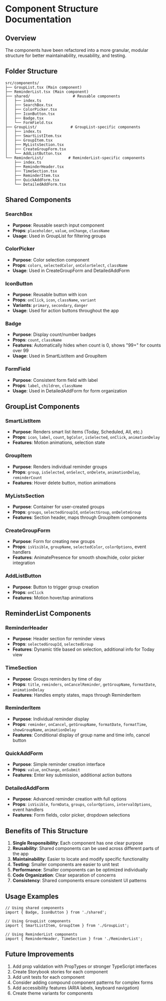 # Component Structure Documentation

## Overview
The components have been refactored into a more granular, modular structure for better maintainability, reusability, and testing.

## Folder Structure
```
src/components/
├── GroupList.tsx (Main component)
├── ReminderList.tsx (Main component)
├── shared/                   # Reusable components
│   ├── index.ts
│   ├── SearchBox.tsx
│   ├── ColorPicker.tsx
│   ├── IconButton.tsx
│   ├── Badge.tsx
│   └── FormField.tsx
├── GroupList/               # GroupList-specific components
│   ├── index.ts
│   ├── SmartListItem.tsx
│   ├── GroupItem.tsx
│   ├── MyListsSection.tsx
│   ├── CreateGroupForm.tsx
│   └── AddListButton.tsx
└── ReminderList/           # ReminderList-specific components
    ├── index.ts
    ├── ReminderHeader.tsx
    ├── TimeSection.tsx
    ├── ReminderItem.tsx
    ├── QuickAddForm.tsx
    └── DetailedAddForm.tsx
```

## Shared Components

### SearchBox
- **Purpose**: Reusable search input component
- **Props**: `placeholder`, `value`, `onChange`, `className`
- **Usage**: Used in GroupList for filtering groups

### ColorPicker
- **Purpose**: Color selection component
- **Props**: `colors`, `selectedColor`, `onColorSelect`, `className`
- **Usage**: Used in CreateGroupForm and DetailedAddForm

### IconButton
- **Purpose**: Reusable button with icon
- **Props**: `onClick`, `icon`, `className`, `variant`
- **Variants**: `primary`, `secondary`, `danger`
- **Usage**: Used for action buttons throughout the app

### Badge
- **Purpose**: Display count/number badges
- **Props**: `count`, `className`
- **Features**: Automatically hides when count is 0, shows "99+" for counts over 99
- **Usage**: Used in SmartListItem and GroupItem

### FormField
- **Purpose**: Consistent form field with label
- **Props**: `label`, `children`, `className`
- **Usage**: Used in DetailedAddForm for form organization

## GroupList Components

### SmartListItem
- **Purpose**: Renders smart list items (Today, Scheduled, All, etc.)
- **Props**: `icon`, `label`, `count`, `bgColor`, `isSelected`, `onClick`, `animationDelay`
- **Features**: Motion animations, selection state

### GroupItem
- **Purpose**: Renders individual reminder groups
- **Props**: `group`, `isSelected`, `onSelect`, `onDelete`, `animationDelay`, `reminderCount`
- **Features**: Hover delete button, motion animations

### MyListsSection
- **Purpose**: Container for user-created groups
- **Props**: `groups`, `selectedGroupId`, `onSelectGroup`, `onDeleteGroup`
- **Features**: Section header, maps through GroupItem components

### CreateGroupForm
- **Purpose**: Form for creating new groups
- **Props**: `isVisible`, `groupName`, `selectedColor`, `colorOptions`, event handlers
- **Features**: AnimatePresence for smooth show/hide, color picker integration

### AddListButton
- **Purpose**: Button to trigger group creation
- **Props**: `onClick`
- **Features**: Motion hover/tap animations

## ReminderList Components

### ReminderHeader
- **Purpose**: Header section for reminder views
- **Props**: `selectedGroupId`, `selectedGroup`
- **Features**: Dynamic title based on selection, additional info for Today view

### TimeSection
- **Purpose**: Groups reminders by time of day
- **Props**: `title`, `reminders`, `onCancelReminder`, `getGroupName`, `formatDate`, `animationDelay`
- **Features**: Handles empty states, maps through ReminderItem

### ReminderItem
- **Purpose**: Individual reminder display
- **Props**: `reminder`, `onCancel`, `getGroupName`, `formatDate`, `formatTime`, `showGroupName`, `animationDelay`
- **Features**: Conditional display of group name and time info, cancel button

### QuickAddForm
- **Purpose**: Simple reminder creation interface
- **Props**: `value`, `onChange`, `onSubmit`
- **Features**: Enter key submission, additional action buttons

### DetailedAddForm
- **Purpose**: Advanced reminder creation with full options
- **Props**: `isVisible`, `formData`, `groups`, `colorOptions`, `intervalOptions`, event handlers
- **Features**: Form fields, color picker, dropdown selections

## Benefits of This Structure

1. **Single Responsibility**: Each component has one clear purpose
2. **Reusability**: Shared components can be used across different parts of the app
3. **Maintainability**: Easier to locate and modify specific functionality
4. **Testing**: Smaller components are easier to unit test
5. **Performance**: Smaller components can be optimized individually
6. **Code Organization**: Clear separation of concerns
7. **Consistency**: Shared components ensure consistent UI patterns

## Usage Examples

```tsx
// Using shared components
import { Badge, IconButton } from './shared';

// Using GroupList components
import { SmartListItem, GroupItem } from './GroupList';

// Using ReminderList components
import { ReminderHeader, TimeSection } from './ReminderList';
```

## Future Improvements

1. Add prop validation with PropTypes or stronger TypeScript interfaces
2. Create Storybook stories for each component
3. Add unit tests for each component
4. Consider adding compound component patterns for complex forms
5. Add accessibility features (ARIA labels, keyboard navigation)
6. Create theme variants for components
